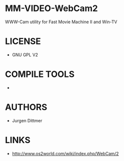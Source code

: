 # MM-VIDEO-WebCam2
WWW-Cam utility for Fast Movie Machine II and Win-TV

LICENSE
===============
* GNU GPL V2

COMPILE TOOLS
===============
* 
 
AUTHORS
===============
* Jurgen Dittmer

LINKS
===============
* http://www.os2world.com/wiki/index.php/WebCam/2
